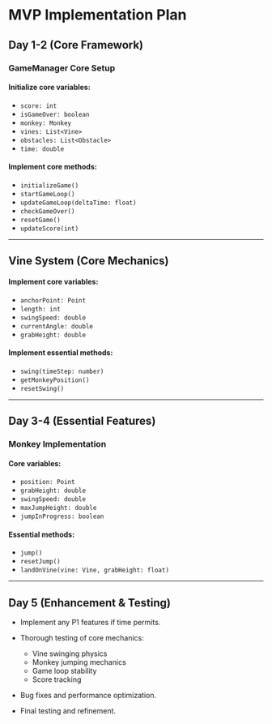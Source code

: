 # MVP Implementation Plan

## Day 1-2 (Core Framework)

### GameManager Core Setup

#### Initialize core variables:
- `score: int`
- `isGameOver: boolean`
- `monkey: Monkey`
- `vines: List<Vine>`
- `obstacles: List<Obstacle>`
- `time: double`

#### Implement core methods:
- `initializeGame()`
- `startGameLoop()`
- `updateGameLoop(deltaTime: float)`
- `checkGameOver()`
- `resetGame()`
- `updateScore(int)`

---

## Vine System (Core Mechanics)

#### Implement core variables:
- `anchorPoint: Point`
- `length: int`
- `swingSpeed: double`
- `currentAngle: double`
- `grabHeight: double`

#### Implement essential methods:
- `swing(timeStep: number)`
- `getMonkeyPosition()`
- `resetSwing()`

---

## Day 3-4 (Essential Features)

### Monkey Implementation

#### Core variables:
- `position: Point`
- `grabHeight: double`
- `swingSpeed: double`
- `maxJumpHeight: double`
- `jumpInProgress: boolean`

#### Essential methods:
- `jump()`
- `resetJump()`
- `landOnVine(vine: Vine, grabHeight: float)`

---

## Day 5 (Enhancement & Testing)

- Implement any P1 features if time permits.
- Thorough testing of core mechanics:
  - Vine swinging physics
  - Monkey jumping mechanics
  - Game loop stability
  - Score tracking

- Bug fixes and performance optimization.
- Final testing and refinement.
